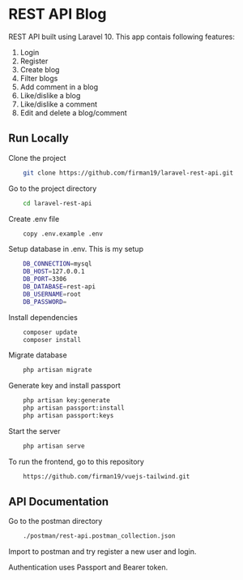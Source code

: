 # REST API Blog

REST API built using Laravel 10.
This app contais following features:

1. Login
2. Register
3. Create blog
4. Filter blogs
5. Add comment in a blog
6. Like/dislike a blog
7. Like/dislike a comment
8. Edit and delete a blog/comment

## Run Locally

Clone the project

```bash
    git clone https://github.com/firman19/laravel-rest-api.git
```

Go to the project directory

```bash
    cd laravel-rest-api
```

Create .env file

```bash
    copy .env.example .env
```

Setup database in .env.
This is my setup

```bash
    DB_CONNECTION=mysql
    DB_HOST=127.0.0.1
    DB_PORT=3306
    DB_DATABASE=rest-api
    DB_USERNAME=root
    DB_PASSWORD=
```

Install dependencies

```bash
    composer update
    composer install
```

Migrate database

```bash
    php artisan migrate
```

Generate key and install passport

```bash
    php artisan key:generate
    php artisan passport:install
    php artisan passport:keys
```

Start the server

```bash
    php artisan serve
```

To run the frontend, go to this repository

```bash
    https://github.com/firman19/vuejs-tailwind.git
```

## API Documentation

Go to the postman directory

```bash
    ./postman/rest-api.postman_collection.json
```

Import to postman and try register a new user and login.

Authentication uses Passport and Bearer token.
